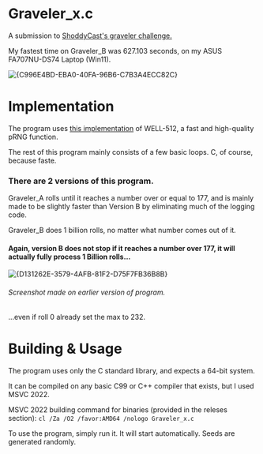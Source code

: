 # Graveler_x.c
A submission to [ShoddyCast's graveler challenge.](https://youtu.be/M8C8dHQE2Ro)

My fastest time on Graveler_B was 627.103 seconds, on my ASUS FA707NU-DS74 Laptop (Win11).

![{C996E4BD-EBA0-40FA-96B6-C7B3A4ECC82C}](https://github.com/user-attachments/assets/79953f3d-ef46-40cb-abfb-fd70cacea818)
# Implementation
The program uses [this implementation](https://lomont.org/papers/2008/Lomont_PRNG_2008.pdf) of WELL-512, a fast and high-quality pRNG function.

The rest of this program mainly consists of a few basic loops. C, of course, because faste.
### There are 2 versions of this program.
Graveler_A rolls until it reaches a number over or equal to 177, and is mainly made to be slightly faster than Version B by eliminating much of the logging code.

Graveler_B does 1 billion rolls, no matter what number comes out of it.
#### Again, version B does not stop if it reaches a number over 177, it will actually fully process 1 Billion rolls...
![{D131262E-3579-4AFB-81F2-D75F7FB36B8B}](https://github.com/user-attachments/assets/8658bcdf-0fe3-4a4c-9688-1f3f5e07f9b8)
###### Screenshot made on earlier version of program.
...even if roll 0 already set the max to 232.
# Building & Usage
The program uses only the C standard library, and expects a 64-bit system.

It can be compiled on any basic C99 or C++ compiler that exists, but I used MSVC 2022.

MSVC 2022 building command for binaries (provided in the releses section): `cl /Za /O2 /favor:AMD64 /nologo Graveler_x.c`

To use the program, simply run it. It will start automatically. Seeds are generated randomly.
